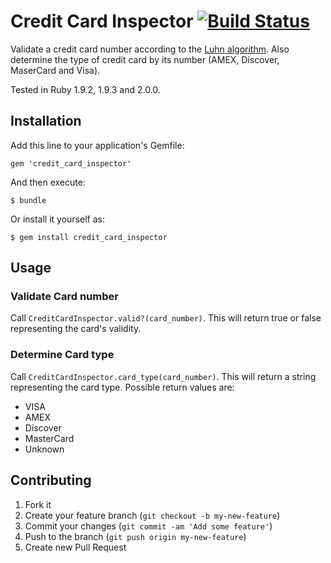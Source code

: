 # Credit Card Inspector [![Build Status](https://secure.travis-ci.org/slorek/credit_card_inspector.png)](https://secure.travis-ci.org/slorek/credit_card_inspector.png)

Validate a credit card number according to the [Luhn algorithm](http://en.wikipedia.org/wiki/Luhn_algorithm). Also determine the type of credit card by its number (AMEX, Discover, MaserCard and Visa).

Tested in Ruby 1.9.2, 1.9.3 and 2.0.0.

## Installation

Add this line to your application's Gemfile:

    gem 'credit_card_inspector'

And then execute:

    $ bundle

Or install it yourself as:

    $ gem install credit_card_inspector

## Usage

### Validate Card number

Call `CreditCardInspector.valid?(card_number)`. This will return true or false representing the card's validity.

### Determine Card type

Call `CreditCardInspector.card_type(card_number)`. This will return a string representing the card type. Possible return values are:

- VISA
- AMEX
- Discover
- MasterCard
- Unknown

## Contributing

1. Fork it
2. Create your feature branch (`git checkout -b my-new-feature`)
3. Commit your changes (`git commit -am 'Add some feature'`)
4. Push to the branch (`git push origin my-new-feature`)
5. Create new Pull Request
